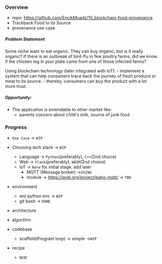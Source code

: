 ### Overview
- repo: https://github.com/EncikMuadz/10_blockchain-food-provenance
- Trackback Food to its Source
- provenance use case

##### Problem Statement
Some niche want to eat organic. They can buy organic, but is it really organic? If there is an outbreak of bird-flu in few poultry farms, did we know if the chicken leg in your plate came from one of those infected farms?

Using blockchain technology (later integrated with IoT):
    - implement a system that can help consumers trace back the journey of fresh produce or meat to its source.
    - thereby, consumers can buy the product with a lot more trust.

##### Opportunity:
- The application is extendable to other market like: 
  - parents concern about child's milk, source of junk food
  
### Progress
- `Use Case` -> `WIP`
- Choosing tech stack -> `WIP`
  - Language -> `Python`(preferably), `C++`(2nd choice)
  - Web -> `Flask`(preferably), `WASM`(2nd choice)
  - IoT -> `None` for initial stage, add later
    - MQTT (Message broker) ->`USING`
    - module -> https://pypi.org/project/paho-mqtt/ -> `TBD`

- environment
  - wsl python env -> `WIP`
  - git bash -> `DONE`

- architecture

- algorithm

- codebase
  - scaffold(Program loop) -> simple ->`WIP`

- recipe
  - test